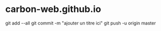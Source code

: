 # carbon-web.github.io

git add --all
git commit -m "ajouter un titre ici"
git push -u origin master

